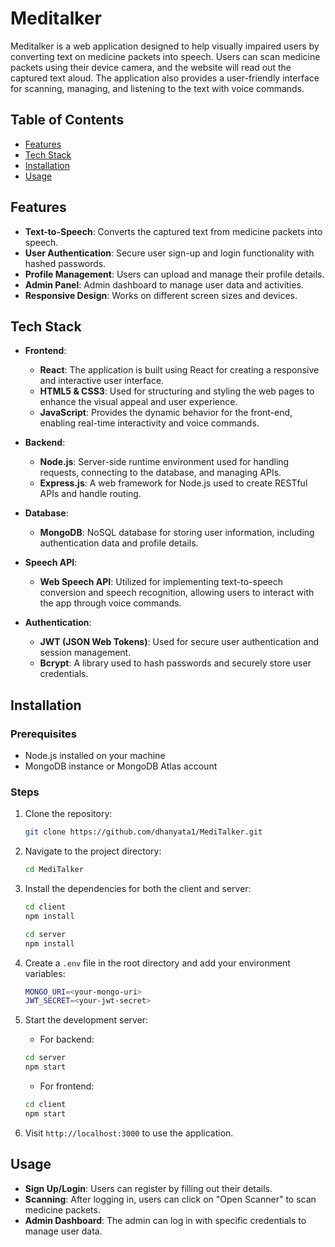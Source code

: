 # Meditalker

Meditalker is a web application designed to help visually impaired users by converting text on medicine packets into speech. 
Users can scan medicine packets using their device camera, and the website will read out the captured text aloud. 
The application also provides a user-friendly interface for scanning, managing, and listening to the text with voice commands.

## Table of Contents

- [Features](#features)
- [Tech Stack](#tech-stack)
- [Installation](#installation)
- [Usage](#usage)


## Features
- **Text-to-Speech**: Converts the captured text from medicine packets into speech.
- **User Authentication**: Secure user sign-up and login functionality with hashed passwords.
- **Profile Management**: Users can upload and manage their profile details.
- **Admin Panel**: Admin dashboard to manage user data and activities.
- **Responsive Design**: Works on different screen sizes and devices.


## Tech Stack

- **Frontend**: 
  - **React**: The application is built using React for creating a responsive and interactive user interface.
  - **HTML5 & CSS3**: Used for structuring and styling the web pages to enhance the visual appeal and user experience.
  - **JavaScript**: Provides the dynamic behavior for the front-end, enabling real-time interactivity and voice commands.

- **Backend**:
  - **Node.js**: Server-side runtime environment used for handling requests, connecting to the database, and managing APIs.
  - **Express.js**: A web framework for Node.js used to create RESTful APIs and handle routing.

- **Database**:
  - **MongoDB**: NoSQL database for storing user information, including authentication data and profile details.

- **Speech API**:
  - **Web Speech API**: Utilized for implementing text-to-speech conversion and speech recognition, allowing users to interact with the app through voice commands.

- **Authentication**:
  - **JWT (JSON Web Tokens)**: Used for secure user authentication and session management.
  - **Bcrypt**: A library used to hash passwords and securely store user credentials.



## Installation

### Prerequisites

- Node.js installed on your machine
- MongoDB instance or MongoDB Atlas account

### Steps

1. Clone the repository:

    ```bash
    git clone https://github.com/dhanyata1/MediTalker.git
    ```

2. Navigate to the project directory:

    ```bash
    cd MediTalker
    ```

3. Install the dependencies for both the client and server:

    ```bash
    cd client
    npm install
    
    cd server
    npm install
    ```

4. Create a `.env` file in the root directory and add your environment variables:

    ```bash
    MONGO_URI=<your-mongo-uri>
    JWT_SECRET=<your-jwt-secret>
    ```

5. Start the development server:

    - For backend:

    ```bash
    cd server
    npm start
    ```

    - For frontend:

    ```bash
    cd client
    npm start
    ```

6. Visit `http://localhost:3000` to use the application.

## Usage

- **Sign Up/Login**: Users can register by filling out their details.
- **Scanning**: After logging in, users can click on "Open Scanner" to scan medicine packets.
- **Admin Dashboard**: The admin can log in with specific credentials to manage user data.



